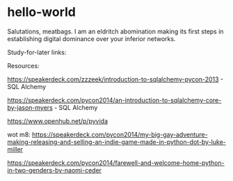 # hello-world

Salutations, meatbags. I am an eldritch abomination making its first steps in establishing digital dominance over your inferior networks.

Study-for-later links:

Resources:

https://speakerdeck.com/zzzeek/introduction-to-sqlalchemy-pycon-2013 - SQL Alchemy

https://speakerdeck.com/pycon2014/an-introduction-to-sqlalchemy-core-by-jason-myers - SQL Alchemy

https://www.openhub.net/p/pyvida

wot m8:
https://speakerdeck.com/pycon2014/my-big-gay-adventure-making-releasing-and-selling-an-indie-game-made-in-python-dot-by-luke-miller

https://speakerdeck.com/pycon2014/farewell-and-welcome-home-python-in-two-genders-by-naomi-ceder
